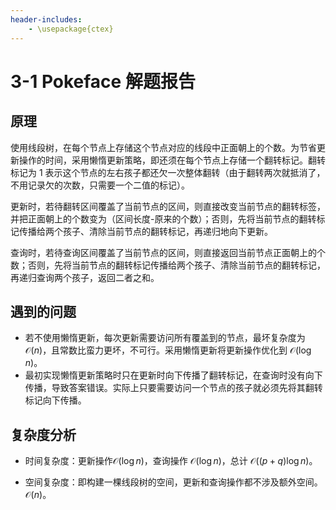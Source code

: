 ```yaml
---
header-includes:
    - \usepackage{ctex}
---
```


# 3-1 Pokeface 解题报告

## 原理

使用线段树，在每个节点上存储这个节点对应的线段中正面朝上的个数。为节省更新操作的时间，采用懒惰更新策略，即还须在每个节点上存储一个翻转标记。翻转标记为 1 表示这个节点的左右孩子都还欠一次整体翻转（由于翻转两次就抵消了，不用记录欠的次数，只需要一个二值的标记）。

更新时，若待翻转区间覆盖了当前节点的区间，则直接改变当前节点的翻转标签，并把正面朝上的个数变为（区间长度-原来的个数）；否则，先将当前节点的翻转标记传播给两个孩子、清除当前节点的翻转标记，再递归地向下更新。

查询时，若待查询区间覆盖了当前节点的区间，则直接返回当前节点正面朝上的个数；否则，先将当前节点的翻转标记传播给两个孩子、清除当前节点的翻转标记，再递归查询两个孩子，返回二者之和。

## 遇到的问题

- 若不使用懒惰更新，每次更新需要访问所有覆盖到的节点，最坏复杂度为 $\mathcal{O}(n)$，且常数比蛮力更坏，不可行。采用懒惰更新将更新操作优化到 $\mathcal{O}(\log{n})$。
- 最初实现懒惰更新策略时只在更新时向下传播了翻转标记，在查询时没有向下传播，导致答案错误。实际上只要需要访问一个节点的孩子就必须先将其翻转标记向下传播。

## 复杂度分析

- 时间复杂度：更新操作$\mathcal{O}(\log{n})$，查询操作 $\mathcal{O}(\log{n})$，总计 $\mathcal{O}((p+q)\log{n})$。
    
- 空间复杂度：即构建一棵线段树的空间，更新和查询操作都不涉及额外空间。$\mathcal{O}(n)$。
